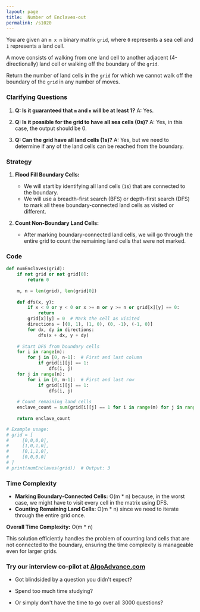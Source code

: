 ```yaml
---
layout: page
title:  Number of Enclaves-out
permalink: /s1020
---
```


You are given an `m x n` binary matrix `grid`, where `0` represents a sea cell and `1` represents a land cell.

A move consists of walking from one land cell to another adjacent (4-directionally) land cell or walking off the boundary of the `grid`.

Return the number of land cells in the `grid` for which we cannot walk off the boundary of the `grid` in any number of moves.

### Clarifying Questions

1. **Q: Is it guaranteed that `m` and `n` will be at least 1?**
   A: Yes.

2. **Q: Is it possible for the grid to have all sea cells (0s)?**
   A: Yes, in this case, the output should be 0.

3. **Q: Can the grid have all land cells (1s)?**
   A: Yes, but we need to determine if any of the land cells can be reached from the boundary.

### Strategy

1. **Flood Fill Boundary Cells:**
   - We will start by identifying all land cells (`1`s) that are connected to the boundary.
   - We will use a breadth-first search (BFS) or depth-first search (DFS) to mark all these boundary-connected land cells as visited or different.

2. **Count Non-Boundary Land Cells:**
   - After marking boundary-connected land cells, we will go through the entire grid to count the remaining land cells that were not marked.

### Code

```python
def numEnclaves(grid):
    if not grid or not grid[0]:
        return 0
    
    m, n = len(grid), len(grid[0])
    
    def dfs(x, y):
        if x < 0 or y < 0 or x >= m or y >= n or grid[x][y] == 0:
            return
        grid[x][y] = 0  # Mark the cell as visited
        directions = [(0, 1), (1, 0), (0, -1), (-1, 0)]
        for dx, dy in directions:
            dfs(x + dx, y + dy)
    
    # Start DFS from boundary cells
    for i in range(m):
        for j in [0, n-1]:  # First and last column
            if grid[i][j] == 1:
                dfs(i, j)
    for j in range(n):
        for i in [0, m-1]:  # First and last row
            if grid[i][j] == 1:
                dfs(i, j)
    
    # Count remaining land cells
    enclave_count = sum(grid[i][j] == 1 for i in range(m) for j in range(n))
    
    return enclave_count

# Example usage:
# grid = [
#     [0,0,0,0],
#     [1,0,1,0],
#     [0,1,1,0],
#     [0,0,0,0]
# ]
# print(numEnclaves(grid))  # Output: 3
```

### Time Complexity

- **Marking Boundary-Connected Cells:** O(m * n) because, in the worst case, we might have to visit every cell in the matrix using DFS.
- **Counting Remaining Land Cells:** O(m * n) since we need to iterate through the entire grid once.

**Overall Time Complexity:** O(m * n)

This solution efficiently handles the problem of counting land cells that are not connected to the boundary, ensuring the time complexity is manageable even for larger grids.


### Try our interview co-pilot at [AlgoAdvance.com](https://algoAdvance.com)

- Got blindsided by a question you didn't expect?

- Spend too much time studying?

- Or simply don't have the time to go over all 3000 questions?

